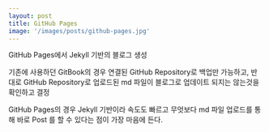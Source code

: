```yaml
---
layout: post
title: GitHub Pages
image: '/images/posts/github-pages.jpg'
---
```


GitHub Pages에서 Jekyll 기반의 블로그 생성

기존에 사용하던 GitBook의 경우 연결된 GitHub Repository로 백업만 가능하고, 반대로 GitHub Repository로 업로드된 md 파일이
블로그로 업데이트 되지는 않는것을 확인하고 결정

GitHub Pages의 경우 Jekyll 기반이라 속도도 빠르고 무엇보다 md 파일 업로드를 통해 바로 Post 를 할 수 있다는 점이
가장 마음에 든다.
